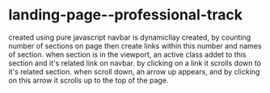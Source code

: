 # landing-page--professional-track
created using pure javascript
navbar is dynamicllay created, by counting number of sections on page then create links within this number and names of section.
when section is in the viewport, an active class addet to this section and it's related link on navbar.
by clicking on a link it scrolls down to it's related section.
when scroll down, an arrow up appears, and by clicking on this arrow it scrolls up to the top of the page.
